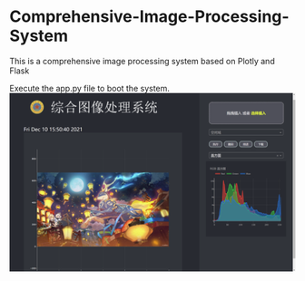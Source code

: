 # Comprehensive-Image-Processing-System
This is a comprehensive image processing system based on Plotly and Flask

Execute the app.py file to boot the system.
![](/images//ipsys.png)
